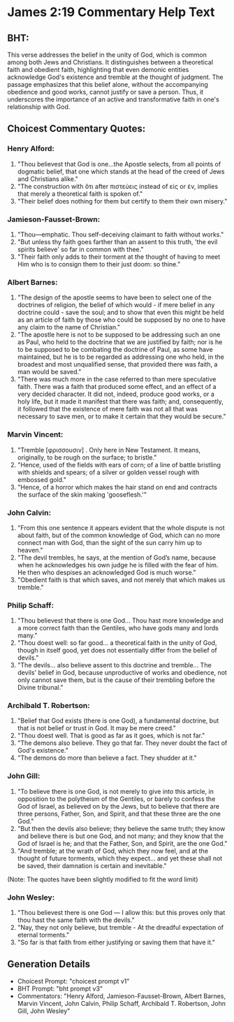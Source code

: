 # James 2:19 Commentary Help Text

## BHT:
This verse addresses the belief in the unity of God, which is common among both Jews and Christians. It distinguishes between a theoretical faith and obedient faith, highlighting that even demonic entities acknowledge God's existence and tremble at the thought of judgment. The passage emphasizes that this belief alone, without the accompanying obedience and good works, cannot justify or save a person. Thus, it underscores the importance of an active and transformative faith in one's relationship with God.

## Choicest Commentary Quotes:
### Henry Alford:
1. "Thou believest that God is one...the Apostle selects, from all points of dogmatic belief, that one which stands at the head of the creed of Jews and Christians alike."
2. "The construction with ὅτι after πιστεύεις instead of εἰς or ἐν, implies that merely a theoretical faith is spoken of."
3. "Their belief does nothing for them but certify to them their own misery."

### Jamieson-Fausset-Brown:
1. "Thou—emphatic. Thou self-deceiving claimant to faith without works."
2. "But unless thy faith goes farther than an assent to this truth, 'the evil spirits believe' so far in common with thee."
3. "Their faith only adds to their torment at the thought of having to meet Him who is to consign them to their just doom: so thine."

### Albert Barnes:
1. "The design of the apostle seems to have been to select one of the doctrines of religion, the belief of which would - if mere belief in any doctrine could - save the soul; and to show that even this might be held as an article of faith by those who could be supposed by no one to have any claim to the name of Christian."
2. "The apostle here is not to be supposed to be addressing such an one as Paul, who held to the doctrine that we are justified by faith; nor is he to be supposed to be combating the doctrine of Paul, as some have maintained, but he is to be regarded as addressing one who held, in the broadest and most unqualified sense, that provided there was faith, a man would be saved."
3. "There was much more in the case referred to than mere speculative faith. There was a faith that produced some effect, and an effect of a very decided character. It did not, indeed, produce good works, or a holy life, but it made it manifest that there was faith; and, consequently, it followed that the existence of mere faith was not all that was necessary to save men, or to make it certain that they would be secure."

### Marvin Vincent:
1. "Tremble [φρισσουσιν] . Only here in New Testament. It means, originally, to be rough on the surface; to bristle."
2. "Hence, used of the fields with ears of corn; of a line of battle bristling with shields and spears; of a silver or golden vessel rough with embossed gold."
3. "Hence, of a horror which makes the hair stand on end and contracts the surface of the skin making 'gooseflesh.'"

### John Calvin:
1. "From this one sentence it appears evident that the whole dispute is not about faith, but of the common knowledge of God, which can no more connect man with God, than the sight of the sun carry him up to heaven."
2. "The devil trembles, he says, at the mention of God’s name, because when he acknowledges his own judge he is filled with the fear of him. He then who despises an acknowledged God is much worse."
3. "Obedient faith is that which saves, and not merely that which makes us tremble."

### Philip Schaff:
1. "Thou believest that there is one God... Thou hast more knowledge and a more correct faith than the Gentiles, who have gods many and lords many."
2. "Thou doest well: so far good... a theoretical faith in the unity of God, though in itself good, yet does not essentially differ from the belief of devils."
3. "The devils... also believe assent to this doctrine and tremble... The devils' belief in God, because unproductive of works and obedience, not only cannot save them, but is the cause of their trembling before the Divine tribunal."

### Archibald T. Robertson:
1. "Belief that God exists (there is one God), a fundamental doctrine, but that is not belief or trust in God. It may be mere creed."
2. "Thou doest well. That is good as far as it goes, which is not far."
3. "The demons also believe. They go that far. They never doubt the fact of God's existence."
4. "The demons do more than believe a fact. They shudder at it."

### John Gill:
1. "To believe there is one God, is not merely to give into this article, in opposition to the polytheism of the Gentiles, or barely to confess the God of Israel, as believed on by the Jews, but to believe that there are three persons, Father, Son, and Spirit, and that these three are the one God."
2. "But then the devils also believe; they believe the same truth; they know and believe there is but one God, and not many; and they know that the God of Israel is he; and that the Father, Son, and Spirit, are the one God."
3. "And tremble; at the wrath of God, which they now feel, and at the thought of future torments, which they expect... and yet these shall not be saved, their damnation is certain and inevitable."

(Note: The quotes have been slightly modified to fit the word limit)

### John Wesley:
1. "Thou believest there is one God — I allow this: but this proves only that thou hast the same faith with the devils." 
2. "Nay, they not only believe, but tremble - At the dreadful expectation of eternal torments." 
3. "So far is that faith from either justifying or saving them that have it."


## Generation Details
- Choicest Prompt: "choicest prompt v1"
- BHT Prompt: "bht prompt v3"
- Commentators: "Henry Alford, Jamieson-Fausset-Brown, Albert Barnes, Marvin Vincent, John Calvin, Philip Schaff, Archibald T. Robertson, John Gill, John Wesley"
